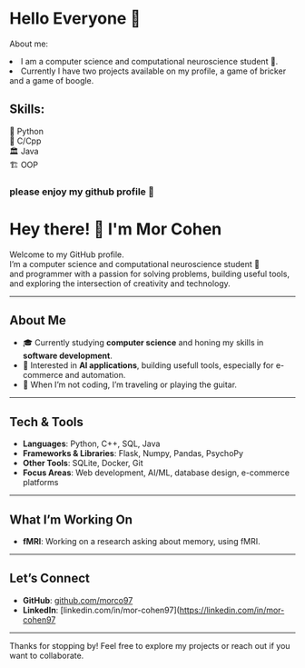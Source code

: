# Hello Everyone 👋
About me:
<li>I am a computer science and computational neuroscience student 🧠. </li>
<li>Currently I have two projects available on my profile, a game of bricker and a game of boogle. </li>

## Skills: 
🐍 Python<br/>
🧮 C/Cpp<br/>
🏛️ Java<br/>
🏗️ OOP<br/>

### please enjoy my github profile 🌱



# Hey there! 👋 I'm Mor Cohen

Welcome to my GitHub profile. <br/>
I’m a computer science and computational neuroscience student 🧠<br/>
and programmer with a passion for solving problems, building useful tools, and exploring the intersection of creativity and technology.

---

## About Me
- 🎓 Currently studying **computer science** and honing my skills in **software development**.
- 🤖 Interested in **AI applications**, building usefull tools, especially for e-commerce and automation.
- 🎸 When I’m not coding, I’m traveling or playing the guitar.

---

## Tech & Tools
- **Languages**: Python, C++, SQL, Java
- **Frameworks & Libraries**: Flask, Numpy, Pandas, PsychoPy
- **Other Tools**: SQLite, Docker, Git
- **Focus Areas**: Web development, AI/ML, database design, e-commerce platforms

---

## What I’m Working On
- **fMRI**: Working on a research asking about memory, using fMRI.

---

## Let’s Connect
- **GitHub**: [github.com/morco97](https://github.com/morco97)
- **LinkedIn**: [linkedin.com/in/mor-cohen97](https://linkedin.com/in/mor-cohen97

---

Thanks for stopping by! Feel free to explore my projects or reach out if you want to collaborate.


<!--
**morco97/morco97** is a ✨ _special_ ✨ repository because its `README.md` (this file) appears on your GitHub profile.

Here are some ideas to get you started:

- 🔭 I’m currently working on ...
- 🌱 I’m currently learning ...
- 👯 I’m looking to collaborate on ...
- 🤔 I’m looking for help with ...
- 💬 Ask me about ...
- 📫 How to reach me: ...
- 😄 Pronouns: ...
- ⚡ Fun fact: ...
-->
